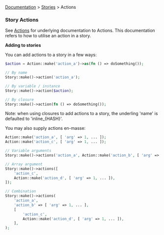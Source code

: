 [Documentation](/docs/documentation.md) > [Stories](/docs/stories.md) > Actions

### Story Actions

See [Actions](/docs/actions.md) for underlying documentation to Actions. This documentation refers to how to utilise an action in a story.

**Adding to stories**

You can add actions to a story in a few ways:

```php
$action = Action::make('action_a')->as(fn () => doSomething());

// By name
Story::make()->action('action_a');

// By variable / instance
Story::make()->action($action);

// By closure
Story::make()->action(fn () => doSomething());
```

Note: when using closures to add actions to a story, the underling 'name' is defaulted to 'inline_{HASH}'.

You may also supply actions en-masse:

```php
Action::make('action_a', [ 'arg' => 1, ... ]);
Action::make('action_c', [ 'arg' => 1, ... ]);

// Variable arguments
Story::make()->actions('action_a', Action::make('action_b', [ 'arg' => 1, ... ]));

// Array argument
Story::make()->actions([
    'action_c',
    Action::make('action_d', [ 'arg' => 1, ... ]),
]);

// Combination
Story::make()->actions(
    'action_a',
    'action_b' => [ 'arg' => 1, ... ],
    [
        'action_c',
        Action::make('action_d', [ 'arg' => 1, ... ]),
    ],
);
```